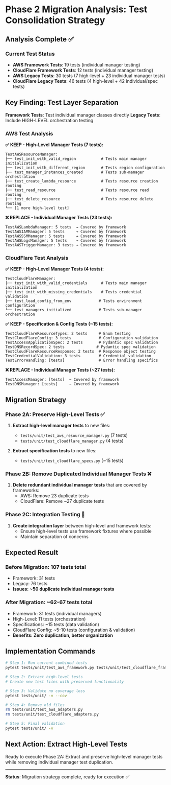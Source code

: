 # Phase 2 Migration Analysis: Test Consolidation Strategy

## Analysis Complete ✅

### Current Test Status

- **AWS Framework Tests**: 19 tests (individual manager testing)
- **CloudFlare Framework Tests**: 12 tests (individual manager testing)
- **AWS Legacy Tests**: 30 tests (7 high-level + 23 individual manager tests)
- **CloudFlare Legacy Tests**: 46 tests (4 high-level + 42 individual/spec tests)

## Key Finding: Test Layer Separation

**Framework Tests**: Test individual manager classes directly
**Legacy Tests**: Include HIGH-LEVEL orchestration testing

### AWS Test Analysis

**✅ KEEP - High-Level Manager Tests (7 tests):**

```tree
TestAWSResourceManager:
├── test_init_with_valid_region           # Tests main manager initialization
├── test_init_with_different_region       # Tests region configuration
├── test_manager_instances_created        # Tests sub-manager orchestration
├── test_create_lambda_resource           # Tests resource creation routing
├── test_read_resource                    # Tests resource read routing
├── test_delete_resource                  # Tests resource delete routing
└── [1 more high-level test]
```

**❌ REPLACE - Individual Manager Tests (23 tests):**

```plaintext
TestAWSLambdaManager: 5 tests  → Covered by framework
TestAWSIAMManager: 5 tests     → Covered by framework
TestAWSSSMManager: 5 tests     → Covered by framework
TestAWSLogsManager: 5 tests    → Covered by framework
TestAWSTriggerManager: 3 tests → Covered by framework
```

### CloudFlare Test Analysis

**✅ KEEP - High-Level Manager Tests (4 tests):**

```tree
TestCloudFlareManager:
├── test_init_with_valid_credentials      # Tests main manager initialization
├── test_init_with_missing_credentials    # Tests credential validation
├── test_load_config_from_env            # Tests environment configuration
└── test_managers_initialized            # Tests sub-manager orchestration
```

**✅ KEEP - Specification & Config Tests (~15 tests):**

```plaintext
TestCloudFlareResourceTypes: 2 tests     # Enum testing
TestCloudFlareConfig: 3 tests            # Configuration validation
TestAccessApplicationSpec: 2 tests       # Pydantic spec validation
TestDNSRecordSpec: 2 tests              # Pydantic spec validation
TestCloudFlareResourceResponse: 2 tests  # Response object testing
TestCredentialValidation: 3 tests        # Credential validation
TestErrorHandling: [tests]               # Error handling specifics
```

**❌ REPLACE - Individual Manager Tests (~27 tests):**

```plaintext
TestAccessManager: [tests]  → Covered by framework
TestDNSManager: [tests]     → Covered by framework
```

## Migration Strategy

### Phase 2A: Preserve High-Level Tests ✅

1. **Extract high-level manager tests** to new files:
   - `tests/unit/test_aws_resource_manager.py` (7 tests)
   - `tests/unit/test_cloudflare_manager.py` (4 tests)

2. **Extract specification tests** to new files:
   - `tests/unit/test_cloudflare_specs.py` (~15 tests)

### Phase 2B: Remove Duplicated Individual Manager Tests ❌

1. **Delete redundant individual manager tests** that are covered by frameworks:
   - AWS: Remove 23 duplicate tests
   - CloudFlare: Remove ~27 duplicate tests

### Phase 2C: Integration Testing 🔗

1. **Create integration layer** between high-level and framework tests:
   - Ensure high-level tests use framework fixtures where possible
   - Maintain separation of concerns

## Expected Result

### Before Migration: 107 tests total

- Framework: 31 tests
- Legacy: 76 tests
- **Issues: ~50 duplicate individual manager tests**

### After Migration: ~62-67 tests total

- Framework: 31 tests (individual managers)
- High-Level: 11 tests (orchestration)
- Specifications: ~15 tests (data validation)
- CloudFlare Config: ~5-10 tests (configuration & validation)
- **Benefits: Zero duplication, better organization**

## Implementation Commands

```bash
# Step 1: Run current combined tests
pytest tests/unit/test_aws_framework.py tests/unit/test_cloudflare_framework.py -v

# Step 2: Extract high-level tests
# Create new test files with preserved functionality

# Step 3: Validate no coverage loss
pytest tests/unit/ -v --cov

# Step 4: Remove old files
rm tests/unit/test_aws_adapters.py
rm tests/unit/test_cloudflare_adapters.py

# Step 5: Final validation
pytest tests/unit/ -v
```

## Next Action: Extract High-Level Tests

Ready to execute Phase 2A: Extract and preserve high-level manager tests while removing individual manager test duplication.

---
**Status**: Migration strategy complete, ready for execution ✅
